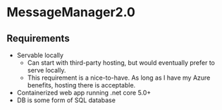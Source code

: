 # MessageManager2.0

## Requirements
- Servable locally 
    - Can start with third-party hosting, but would eventually prefer to serve locally.
    - This requirement is a nice-to-have. As long as I have my Azure benefits, hosting there is acceptable.
- Containerized web app running .net core 5.0+
- DB is some form of SQL database


